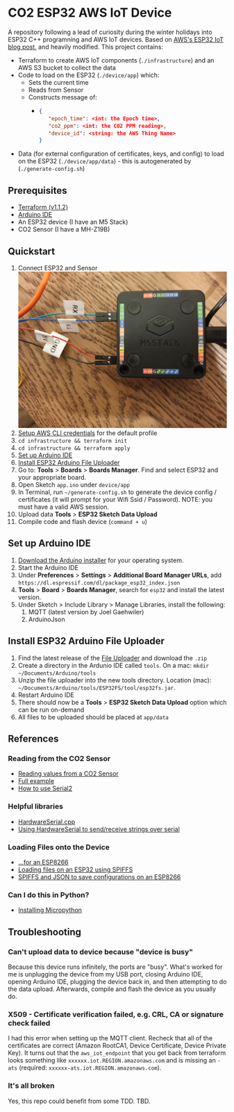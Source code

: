 # CO2 ESP32 AWS IoT Device
A repository following a lead of curiosity during the winter holidays into ESP32 C++ programning and AWS IoT devices. Based on [AWS's ESP32 IoT blog post](https://aws.amazon.com/blogs/compute/building-an-aws-iot-core-device-using-aws-serverless-and-an-esp32/), and heavily modified. This project contains:
* Terraform to create AWS IoT components (`./infrastructure`) and an AWS S3 bucket to collect the data
* Code to load on the ESP32 (`./device/app`) which:
  * Sets the current time
  * Reads from Sensor
  * Constructs message of:
    * ```json
      {
         "epoch_time": <int: the Epoch time>,
         "co2_ppm": <int: the CO2 PPM reading>,
         "device_id": <string: the AWS Thing Name>
      }
* Data (for external configuration of certificates, keys, and config) to load on the ESP32 (`./device/app/data`) - this is autogenerated by (`./generate-config.sh`)

## Prerequisites
* [Terraform (v1.1.2)](https://learn.hashicorp.com/tutorials/terraform/install-cli)
* [Arduino IDE](https://www.arduino.cc/en/software)
* An ESP32 device (I have an M5 Stack)
* CO2 Sensor (I have a MH-Z19B)

## Quickstart
1. Connect ESP32 and Sensor
![device-connection.png](Device_ConnectSensor.jpeg)
2. [Setup AWS CLI credentials](https://docs.aws.amazon.com/cli/latest/userguide/cli-chap-configure.html) for the default profile
3. `cd infrastructure && terraform init`
4. `cd infrastructure && terraform apply`
5. [Set up Arduino IDE](#set-up-arduino-ide)
6. [Install ESP32 Arduino File Uploader](#install-esp32-arduino-file-uploader)
7. Go to: **Tools** > **Boards** > **Boards Manager**. Find and select ESP32 and your appropriate board.
8. Open Sketch `app.ino` under `device/app`
9. In Terminal, run `~/generate-config.sh` to generate the device config / certificates (it will prompt for your Wifi Ssid / Password). NOTE: you must have a valid AWS session.
10. Upload data **Tools** > **ESP32 Sketch Data Upload**
11. Compile code and flash device (`command + u`)

## Set up Arduino IDE
1. [Download the Arduino installer](https://www.arduino.cc/en/software) for your operating system.
2. Start the Arduino IDE
3. Under **Preferences** > **Settings** > **Additional Board Manager URLs**, add `https://dl.espressif.com/dl/package_esp32_index.json`
4. **Tools** > **Board** > **Boards Manager**, search for `esp32` and install the latest version.
5. Under Sketch > Include Library > Manage Libraries, install the following:
   1. MQTT (latest version by Joel Gaehwiler)
   2. ArduinoJson

## Install ESP32 Arduino File Uploader
1. Find the latest release of the [File Uploader](https://github.com/me-no-dev/arduino-esp32fs-plugin/releases/) and download the `.zip`
2. Create a directory in the Ardunio IDE called `tools`. On a mac: `mkdir ~/Documents/Arduino/tools`
3. Unzip the file uploader into the new tools directory. Location (mac): `~/Documents/Arduino/tools/ESP32FS/tool/esp32fs.jar`.
4. Restart Arduino IDE
5. There should now be a **Tools** > **ESP32 Sketch Data Upload** option which can be run on-demand
6. All files to be uploaded should be placed at `app/data`

## References
### Reading from the CO2 Sensor
* [Reading values from a CO2 Sensor](https://forum.arduino.cc/t/problem-with-co2-sensor-mh-z19b-cannot-read-values/504873/6#msg3587557)
* [Full example](https://github.com/tobiasschuerg/MH-Z-CO2-Sensors/blob/4e868c9cee8a86066a1287c9f2b46fee7e293e93/MHZ.cpp)
* [How to use Serial2](https://github.com/G6EJD/ESP32-Using-Hardware-Serial-Ports/blob/master/ESP32_Using_Serial2.ino)

### Helpful libraries
* [HardwareSerial.cpp](https://github.com/espressif/arduino-esp32/blob/108e46716461b84fbb53814e45dc18a19a79fcdd/cores/esp32/HardwareSerial.cpp)
* [Using HardwareSerial to send/receive strings over serial](https://www.esp32.com/viewtopic.php?t=10300)

### Loading Files onto the Device
* [...for an ESP8266](https://github.com/esp8266/Arduino/issues/2470)
* [Loading files on an ESP32 using SPIFFS](https://randomnerdtutorials.com/esp32-vs-code-platformio-spiffs/)
* [SPIFFS and JSON to save configurations on an ESP8266](https://www.youtube.com/watch?v=jIOTzaeh7fs)

### Can I do this in Python?
* [Installing Micropython](https://docs.micropython.org/en/latest/esp32/quickref.html#installing-micropython)

## Troubleshooting
### Can't upload data to device because "device is busy"
Because this device runs infinitely, the ports are "busy". What's worked for me is unplugging the device from my USB port, closing Arduino IDE, opening Arduino IDE, plugging the device back in, and then attempting to do the data upload. Afterwards, compile and flash the device as you usually do.

### X509 - Certificate verification failed, e.g. CRL, CA or signature check failed
I had this error when setting up the MQTT client. Recheck that all of the certificates are correct (Amazon RootCA1, Device Certificate, Device Private Key). It turns out that the `aws_iot_endpoint` that you get back from terraform looks something like `xxxxxx.iot.REGION.amazonaws.com` and is missing an `-ats` (required: `xxxxxx-ats.iot.REGION.amazonaws.com`).

### It's all broken
Yes, this repo could benefit from some TDD. TBD.